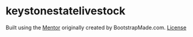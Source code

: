 # keystonestatelivestock

Built using the [Mentor](https://bootstrapmade.com/mentor-free-education-bootstrap-theme/) originally created by BootstrapMade.com. [License](https://bootstrapmade.com/license/)
